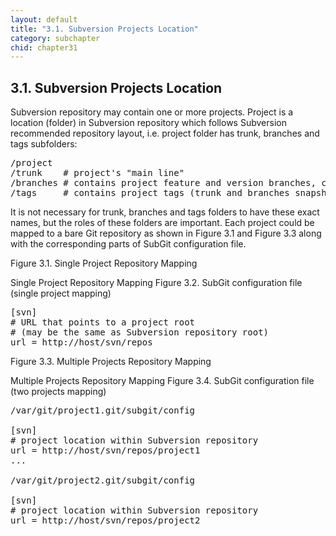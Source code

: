 ```yaml
---
layout: default
title: "3.1. Subversion Projects Location"
category: subchapter
chid: chapter31
---
```

## 3.1. Subversion Projects Location
Subversion repository may contain one or more projects. Project is a location (folder) in Subversion repository which follows Subversion recommended repository layout, i.e. project folder has trunk, branches and tags subfolders:

<pre>/project
/trunk    # project's "main line"
/branches # contains project feature and version branches, copied from trunk or other branches
/tags     # contains project tags (trunk and branches snapshots)</pre>

It is not necessary for trunk, branches and tags folders to have these exact names, but the roles of these folders are important. Each project could be mapped to a bare Git repository as shown in Figure 3.1 and Figure 3.3 along with the corresponding parts of SubGit configuration file.

Figure 3.1. Single Project Repository Mapping

Single Project Repository Mapping
Figure 3.2. SubGit configuration file (single project mapping)

<pre>[svn]
# URL that points to a project root
# (may be the same as Subversion repository root)
url = http://host/svn/repos</pre>

Figure 3.3. Multiple Projects Repository Mapping

Multiple Projects Repository Mapping
Figure 3.4. SubGit configuration file (two projects mapping)

<pre>/var/git/project1.git/subgit/config

[svn]
# project location within Subversion repository
url = http://host/svn/repos/project1
...

/var/git/project2.git/subgit/config

[svn]
# project location within Subversion repository
url = http://host/svn/repos/project2</pre>